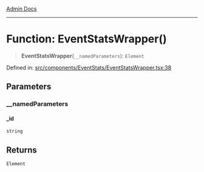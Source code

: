 [Admin Docs](/)

***

# Function: EventStatsWrapper()

> **EventStatsWrapper**(`__namedParameters`): `Element`

Defined in: [src/components/EventStats/EventStatsWrapper.tsx:38](https://github.com/PalisadoesFoundation/talawa-admin/blob/main/src/components/EventStats/EventStatsWrapper.tsx#L38)

## Parameters

### \_\_namedParameters

#### _id

`string`

## Returns

`Element`
